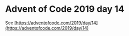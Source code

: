 # Advent of Code 2019 day 14

See [https://adventofcode.com/2019/day/14](https://adventofcode.com/2019/day/14)
